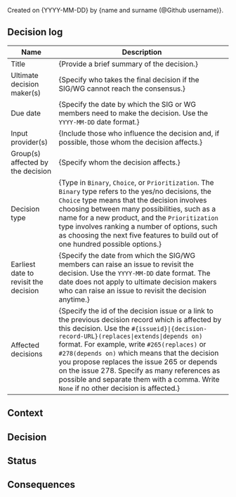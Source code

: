Created on {YYYY-MM-DD} by {name and surname (@Github username)}.

## Decision log

| Name | Description |
|-----------------------|------------------------------------------------------------------------------------|
| Title | {Provide a brief summary of the decision.} |
| Ultimate decision maker(s) | {Specify who takes the final decision if the SIG/WG cannot reach the consensus.} |
| Due date | {Specify the date by which the SIG or WG members need to make the decision. Use the `YYYY-MM-DD` date format.} |
| Input provider(s) | {Include those who influence the decision and, if possible, those whom the decision affects.} |
| Group(s) affected by the decision | {Specify whom the decision affects.} |
| Decision type | {Type in `Binary`, `Choice`, or `Prioritization`. The `Binary` type refers to the  yes/no decisions, the `Choice` type means that the decision involves choosing between many possibilities, such as a name for a new product, and the `Prioritization` type involves ranking a number of options, such as choosing the next five features to build out of one hundred possible options.} |
| Earliest date to revisit the decision | {Specify the date from which the SIG/WG members can raise an issue to revisit the decision. Use the `YYYY-MM-DD` date format. The date does not apply to ultimate decision makers who can raise an issue to revisit the decision anytime.} |
| Affected decisions | {Specify the id of the decision issue or a link to the previous decision record which is affected by this decision. Use the `#{issueid}\|{decision-record-URL}(replaces\|extends\|depends on)` format. For example, write `#265(replaces)` or `#278(depends on)` which means that the decision you propose replaces the issue 265 or depends on the issue 278. Specify as many references as possible and separate them with a comma. Write `None` if no other decision is affected.}|

## Context

<!-- Briefly describe what the decision record (DR) is about. 
Explain the factors for the decision, what are the forces at play, and the reasons why the discussed solution is needed. 
Remember that this document should be relatively short and concise. If necessary, provide relevant links for more details.
If the decision concerns more solutions, mark them with separate subsections. Use H3 for the subsection headings.  -->

## Decision

<!--Avoid using personal constructions such as "we." Use impersonal forms instead. 
For example, `The decision is to...`. If it is necessary to indicate the subject, use `SIG/WG members` instead of "we." -->

## Status

<!-- The status of the document can be `Accepted`, `Declined` or `Proposed`(when it is waiting for decision). 
This section should contain one of these two words followed by the date on which the status of the document is agreed on. 
Follow the `YYYY-MM-DD` format for the date. 
For example:

```
Proposed on 2018-03-20.
Accepted on 2018-03-23.

```
Add the new status change when it happens. Do not overwrite the previous status change.
-->
## Consequences

<!-- Briefly explain the consequences of this decision for the Kyma project. 
Include both the advantages and disadvantages of the discussed solution.
-->
